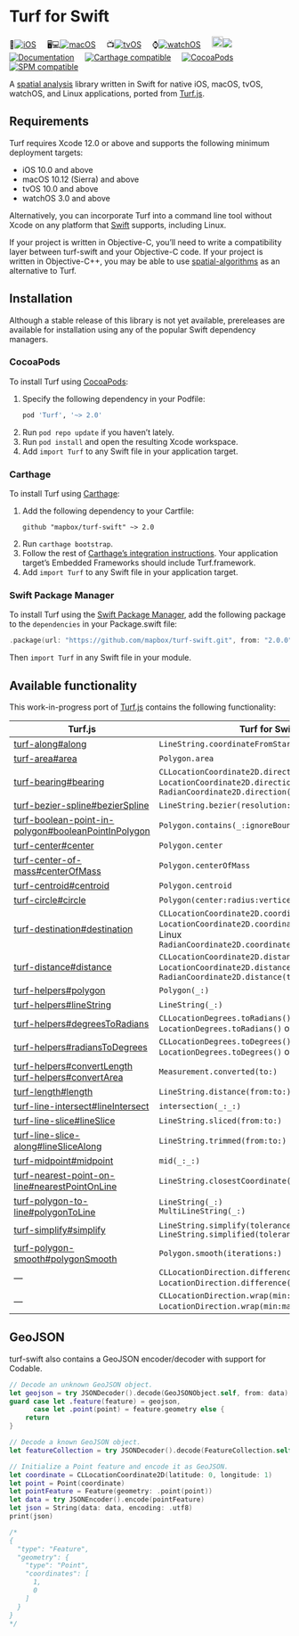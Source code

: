 # Turf for Swift

📱[![iOS](https://app.bitrise.io/app/49f5bcca71bf6c8d/status.svg?token=SzGBTkEtxsbuAnbcF9MTog&branch=main)](https://www.bitrise.io/app/49f5bcca71bf6c8d) &nbsp;&nbsp;&nbsp;
🖥💻[![macOS](https://app.bitrise.io/app/b72273651db53613/status.svg?token=ODv2UnyAHoOxV8APATEBFw&branch=main)](https://www.bitrise.io/app/b72273651db53613) &nbsp;&nbsp;&nbsp;
📺[![tvOS](https://app.bitrise.io/app/0b037542c2395ffb/status.svg?token=yOtMqbu-5bj8grB1Jmoefg)](https://www.bitrise.io/app/0b037542c2395ffb) &nbsp;&nbsp;&nbsp;
⌚️[![watchOS](https://app.bitrise.io/app/0d4d611f02295183/status.svg?token=NiLB_E_0IvYYqV4Mj973TQ)](https://www.bitrise.io/app/0d4d611f02295183) &nbsp;&nbsp;&nbsp;
<img src="https://upload.wikimedia.org/wikipedia/commons/3/3c/TuxFlat.svg" width="20" alt="Linux">[![](https://api.travis-ci.com/mapbox/turf-swift.svg?branch=main)](https://travis-ci.com/mapbox/turf-swift) &nbsp;&nbsp;&nbsp;
[![Documentation](https://mapbox.github.io/turf-swift/2.0.0/badge.svg)](https://mapbox.github.io/turf-swift/) &nbsp;&nbsp;&nbsp;
[![Carthage compatible](https://img.shields.io/badge/Carthage-compatible-4BC51D.svg?style=flat)](https://github.com/Carthage/Carthage) &nbsp;&nbsp;&nbsp;
[![CocoaPods](https://img.shields.io/cocoapods/v/Turf.svg)](https://cocoapods.org/pods/Turf/) &nbsp;&nbsp;&nbsp;
[![SPM compatible](https://img.shields.io/badge/SPM-compatible-4BC51D.svg?style=flat)](https://swift.org/package-manager/) &nbsp;&nbsp;&nbsp;

A [spatial analysis](http://en.wikipedia.org/wiki/Spatial_analysis) library written in Swift for native iOS, macOS, tvOS, watchOS, and Linux applications, ported from [Turf.js](https://github.com/Turfjs/turf/).

## Requirements

Turf requires Xcode 12.0 or above and supports the following minimum deployment targets:

* iOS 10.0 and above
* macOS 10.12 (Sierra) and above
* tvOS 10.0 and above
* watchOS 3.0 and above

Alternatively, you can incorporate Turf into a command line tool without Xcode on any platform that [Swift](https://swift.org/download/) supports, including Linux.

If your project is written in Objective-C, you’ll need to write a compatibility layer between turf-swift and your Objective-C code. If your project is written in Objective-C++, you may be able to use [spatial-algorithms](https://github.com/mapbox/spatial-algorithms/) as an alternative to Turf.

## Installation

Although a stable release of this library is not yet available, prereleases are available for installation using any of the popular Swift dependency managers.

### CocoaPods

To install Turf using [CocoaPods](https://cocoapods.org/):

1. Specify the following dependency in your Podfile:
   ```rb
   pod 'Turf', '~> 2.0'
   ```
1. Run `pod repo update` if you haven’t lately.
1. Run `pod install` and open the resulting Xcode workspace.
1. Add `import Turf` to any Swift file in your application target.

### Carthage

To install Turf using [Carthage](https://github.com/Carthage/Carthage/):

1. Add the following dependency to your Cartfile:
   ```
   github "mapbox/turf-swift" ~> 2.0
   ```
1. Run `carthage bootstrap`.
1. Follow the rest of [Carthage’s integration instructions](https://github.com/Carthage/Carthage#adding-frameworks-to-an-application). Your application target’s Embedded Frameworks should include Turf.framework.
1. Add `import Turf` to any Swift file in your application target.

### Swift Package Manager

To install Turf using the [Swift Package Manager](https://swift.org/package-manager/), add the following package to the `dependencies` in your Package.swift file:

```swift
.package(url: "https://github.com/mapbox/turf-swift.git", from: "2.0.0")
```

Then `import Turf` in any Swift file in your module.


## Available functionality

This work-in-progress port of [Turf.js](https://github.com/Turfjs/turf/) contains the following functionality:

Turf.js | Turf for Swift
----|----
[turf-along#along](https://turfjs.org/docs/#along) | `LineString.coordinateFromStart(distance:)`
[turf-area#area](https://turfjs.org/docs/#area) | `Polygon.area`
[turf-bearing#bearing](https://turfjs.org/docs/#bearing) | `CLLocationCoordinate2D.direction(to:)`<br>`LocationCoordinate2D.direction(to:)` on Linux<br>`RadianCoordinate2D.direction(to:)`
[turf-bezier-spline#bezierSpline](https://turfjs.org/docs/#bezierSpline) | `LineString.bezier(resolution:sharpness:)`
[turf-boolean-point-in-polygon#booleanPointInPolygon](https://turfjs.org/docs/#booleanPointInPolygon) | `Polygon.contains(_:ignoreBoundary:)`
[turf-center#center](https://turfjs.org/docs/#center) | `Polygon.center`
[turf-center-of-mass#centerOfMass](https://turfjs.org/docs/#centerOfMass) | `Polygon.centerOfMass`
[turf-centroid#centroid](https://turfjs.org/docs/#centroid) | `Polygon.centroid`
[turf-circle#circle](https://turfjs.org/docs/#circle) | `Polygon(center:radius:vertices:)` |
[turf-destination#destination](https://turfjs.org/docs/#destination) | `CLLocationCoordinate2D.coordinate(at:facing:)`<br>`LocationCoordinate2D.coordinate(at:facing:)` on Linux<br>`RadianCoordinate2D.coordinate(at:facing:)`
[turf-distance#distance](https://turfjs.org/docs/#distance) | `CLLocationCoordinate2D.distance(to:)`<br>`LocationCoordinate2D.distance(to:)` on Linux<br>`RadianCoordinate2D.distance(to:)`
[turf-helpers#polygon](https://turfjs.org/docs/#polygon) | `Polygon(_:)`
[turf-helpers#lineString](https://turfjs.org/docs/#lineString) | `LineString(_:)`
[turf-helpers#degreesToRadians](https://turfjs.org/docs/#degreesToRadians) | `CLLocationDegrees.toRadians()`<br>`LocationDegrees.toRadians()` on Linux
[turf-helpers#radiansToDegrees](https://turfjs.org/docs/#radiansToDegrees) | `CLLocationDegrees.toDegrees()`<br>`LocationDegrees.toDegrees()` on Linux
[turf-helpers#convertLength](https://turfjs.org/docs/#convertLength)<br>[turf-helpers#convertArea](https://turfjs.org/docs/#convertArea) | `Measurement.converted(to:)`
[turf-length#length](https://turfjs.org/docs/#length) | `LineString.distance(from:to:)`
[turf-line-intersect#lineIntersect](https://turfjs.org/docs/#lineIntersect) | `intersection(_:_:)`
[turf-line-slice#lineSlice](https://turfjs.org/docs/#lineSlice) | `LineString.sliced(from:to:)`
[turf-line-slice-along#lineSliceAlong](https://turfjs.org/docs/#lineSliceAlong) | `LineString.trimmed(from:to:)`
[turf-midpoint#midpoint](https://turfjs.org/docs/#midpoint) | `mid(_:_:)`
[turf-nearest-point-on-line#nearestPointOnLine](https://turfjs.org/docs/#nearestPointOnLine) | `LineString.closestCoordinate(to:)`
[turf-polygon-to-line#polygonToLine](https://turfjs.org/docs/#polygonToLine) | `LineString(_:)`<br>`MultiLineString(_:)`
[turf-simplify#simplify](https://turfjs.org/docs/#simplify) | `LineString.simplify(tolerance:highestQuality:)`<br>`LineString.simplified(tolerance:highestQuality:)`
[turf-polygon-smooth#polygonSmooth](https://turfjs.org/docs/#polygonSmooth) | `Polygon.smooth(iterations:)`
— | `CLLocationDirection.difference(from:)`<br>`LocationDirection.difference(from:)` on Linux
— | `CLLocationDirection.wrap(min:max:)`<br>`LocationDirection.wrap(min:max:)` on Linux

## GeoJSON

turf-swift also contains a GeoJSON encoder/decoder with support for Codable.

```swift
// Decode an unknown GeoJSON object.
let geojson = try JSONDecoder().decode(GeoJSONObject.self, from: data)
guard case let .feature(feature) = geojson,
      case let .point(point) = feature.geometry else {
    return
}

// Decode a known GeoJSON object.
let featureCollection = try JSONDecoder().decode(FeatureCollection.self, from: data)

// Initialize a Point feature and encode it as GeoJSON.
let coordinate = CLLocationCoordinate2D(latitude: 0, longitude: 1)
let point = Point(coordinate)
let pointFeature = Feature(geometry: .point(point))
let data = try JSONEncoder().encode(pointFeature)
let json = String(data: data, encoding: .utf8)
print(json)

/*
{
  "type": "Feature",
  "geometry": {
    "type": "Point",
    "coordinates": [
      1,
      0
    ]
  }
}
*/

```

